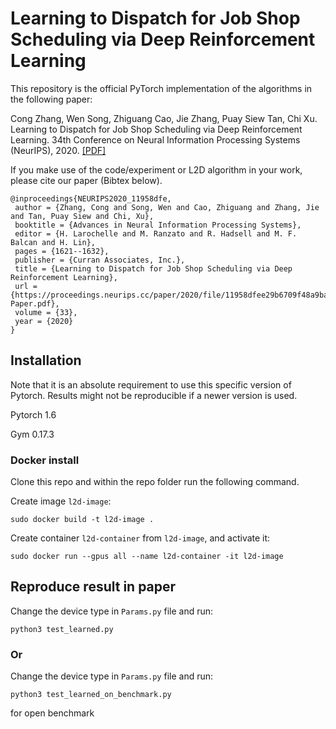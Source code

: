 # Learning to Dispatch for Job Shop Scheduling via Deep Reinforcement Learning


This repository is the official PyTorch implementation of the algorithms in the following paper: 

Cong Zhang, Wen Song, Zhiguang Cao, Jie Zhang, Puay Siew Tan, Chi Xu. Learning to Dispatch for Job Shop Scheduling via Deep Reinforcement Learning. 34th Conference on Neural Information Processing Systems (NeurIPS), 2020. [\[PDF\]](https://proceedings.neurips.cc/paper/2020/file/11958dfee29b6709f48a9ba0387a2431-Paper.pdf)


If you make use of the code/experiment or L2D algorithm in your work, please cite our paper (Bibtex below).
```
@inproceedings{NEURIPS2020_11958dfe,
 author = {Zhang, Cong and Song, Wen and Cao, Zhiguang and Zhang, Jie and Tan, Puay Siew and Chi, Xu},
 booktitle = {Advances in Neural Information Processing Systems},
 editor = {H. Larochelle and M. Ranzato and R. Hadsell and M. F. Balcan and H. Lin},
 pages = {1621--1632},
 publisher = {Curran Associates, Inc.},
 title = {Learning to Dispatch for Job Shop Scheduling via Deep Reinforcement Learning},
 url = {https://proceedings.neurips.cc/paper/2020/file/11958dfee29b6709f48a9ba0387a2431-Paper.pdf},
 volume = {33},
 year = {2020}
}
```

## Installation
Note that it is an absolute requirement to use this specific version of Pytorch. Results might not be reproducible 
if a newer version is used.

Pytorch 1.6

Gym 0.17.3

### Docker install
Clone this repo and within the repo folder run the following command.

Create image `l2d-image`:
```commandline
sudo docker build -t l2d-image .
```

Create container `l2d-container` from `l2d-image`, and activate it:
```commandline
sudo docker run --gpus all --name l2d-container -it l2d-image
```

## Reproduce result in paper
Change the device type in ```Params.py``` file and run:
```
python3 test_learned.py
```

### Or
Change the device type in ```Params.py``` file and run:
```
python3 test_learned_on_benchmark.py
```
for open benchmark
